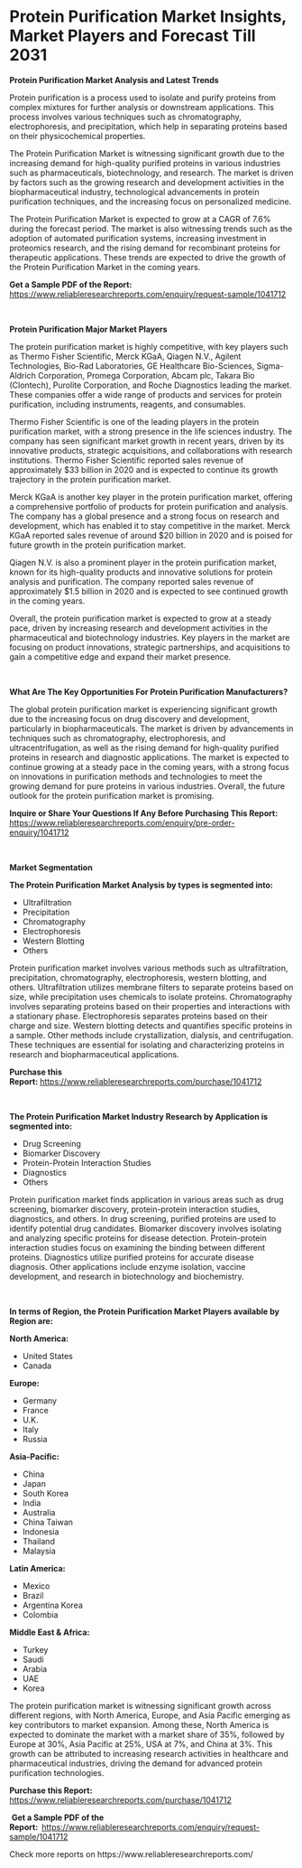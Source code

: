 <p><h1>Protein Purification Market Insights, Market Players and Forecast Till 2031</h1></p><p><strong>Protein Purification Market Analysis and Latest Trends</strong></p>
<p><p>Protein purification is a process used to isolate and purify proteins from complex mixtures for further analysis or downstream applications. This process involves various techniques such as chromatography, electrophoresis, and precipitation, which help in separating proteins based on their physicochemical properties.</p><p>The Protein Purification Market is witnessing significant growth due to the increasing demand for high-quality purified proteins in various industries such as pharmaceuticals, biotechnology, and research. The market is driven by factors such as the growing research and development activities in the biopharmaceutical industry, technological advancements in protein purification techniques, and the increasing focus on personalized medicine.</p><p>The Protein Purification Market is expected to grow at a CAGR of 7.6% during the forecast period. The market is also witnessing trends such as the adoption of automated purification systems, increasing investment in proteomics research, and the rising demand for recombinant proteins for therapeutic applications. These trends are expected to drive the growth of the Protein Purification Market in the coming years.</p></p>
<p><strong>Get a Sample PDF of the Report:&nbsp;</strong> <a href="https://www.reliableresearchreports.com/enquiry/request-sample/1041712">https://www.reliableresearchreports.com/enquiry/request-sample/1041712</a></p>
<p>&nbsp;</p>
<p><strong>Protein Purification Major Market Players</strong></p>
<p><p>The protein purification market is highly competitive, with key players such as Thermo Fisher Scientific, Merck KGaA, Qiagen N.V., Agilent Technologies, Bio-Rad Laboratories, GE Healthcare Bio-Sciences, Sigma-Aldrich Corporation, Promega Corporation, Abcam plc, Takara Bio (Clontech), Purolite Corporation, and Roche Diagnostics leading the market. These companies offer a wide range of products and services for protein purification, including instruments, reagents, and consumables.</p><p>Thermo Fisher Scientific is one of the leading players in the protein purification market, with a strong presence in the life sciences industry. The company has seen significant market growth in recent years, driven by its innovative products, strategic acquisitions, and collaborations with research institutions. Thermo Fisher Scientific reported sales revenue of approximately $33 billion in 2020 and is expected to continue its growth trajectory in the protein purification market.</p><p>Merck KGaA is another key player in the protein purification market, offering a comprehensive portfolio of products for protein purification and analysis. The company has a global presence and a strong focus on research and development, which has enabled it to stay competitive in the market. Merck KGaA reported sales revenue of around $20 billion in 2020 and is poised for future growth in the protein purification market.</p><p>Qiagen N.V. is also a prominent player in the protein purification market, known for its high-quality products and innovative solutions for protein analysis and purification. The company reported sales revenue of approximately $1.5 billion in 2020 and is expected to see continued growth in the coming years.</p><p>Overall, the protein purification market is expected to grow at a steady pace, driven by increasing research and development activities in the pharmaceutical and biotechnology industries. Key players in the market are focusing on product innovations, strategic partnerships, and acquisitions to gain a competitive edge and expand their market presence.</p></p>
<p>&nbsp;</p>
<p><strong>What Are The Key Opportunities For Protein Purification Manufacturers?</strong></p>
<p><p>The global protein purification market is experiencing significant growth due to the increasing focus on drug discovery and development, particularly in biopharmaceuticals. The market is driven by advancements in techniques such as chromatography, electrophoresis, and ultracentrifugation, as well as the rising demand for high-quality purified proteins in research and diagnostic applications. The market is expected to continue growing at a steady pace in the coming years, with a strong focus on innovations in purification methods and technologies to meet the growing demand for pure proteins in various industries. Overall, the future outlook for the protein purification market is promising.</p></p>
<p><strong>Inquire or Share Your Questions If Any Before Purchasing This Report:</strong> <a href="https://www.reliableresearchreports.com/enquiry/pre-order-enquiry/1041712">https://www.reliableresearchreports.com/enquiry/pre-order-enquiry/1041712</a></p>
<p>&nbsp;</p>
<p><strong>Market Segmentation</strong></p>
<p><strong>The Protein Purification Market Analysis by types is segmented into:</strong></p>
<p><ul><li>Ultrafiltration</li><li>Precipitation</li><li>Chromatography</li><li>Electrophoresis</li><li>Western Blotting</li><li>Others</li></ul></p>
<p><p>Protein purification market involves various methods such as ultrafiltration, precipitation, chromatography, electrophoresis, western blotting, and others. Ultrafiltration utilizes membrane filters to separate proteins based on size, while precipitation uses chemicals to isolate proteins. Chromatography involves separating proteins based on their properties and interactions with a stationary phase. Electrophoresis separates proteins based on their charge and size. Western blotting detects and quantifies specific proteins in a sample. Other methods include crystallization, dialysis, and centrifugation. These techniques are essential for isolating and characterizing proteins in research and biopharmaceutical applications.</p></p>
<p><strong>Purchase this Report:&nbsp;</strong><a href="https://www.reliableresearchreports.com/purchase/1041712">https://www.reliableresearchreports.com/purchase/1041712</a></p>
<p>&nbsp;</p>
<p><strong>The Protein Purification Market Industry Research by Application is segmented into:</strong></p>
<p><ul><li>Drug Screening</li><li>Biomarker Discovery</li><li>Protein-Protein Interaction Studies</li><li>Diagnostics</li><li>Others</li></ul></p>
<p><p>Protein purification market finds application in various areas such as drug screening, biomarker discovery, protein-protein interaction studies, diagnostics, and others. In drug screening, purified proteins are used to identify potential drug candidates. Biomarker discovery involves isolating and analyzing specific proteins for disease detection. Protein-protein interaction studies focus on examining the binding between different proteins. Diagnostics utilize purified proteins for accurate disease diagnosis. Other applications include enzyme isolation, vaccine development, and research in biotechnology and biochemistry.</p></p>
<p>&nbsp;</p>
<p><strong>In terms of Region, the Protein Purification Market Players available by Region are:</strong></p>
<p>
    <p> <strong> North America: </strong>
        <ul>
            <li>United States</li>
            <li>Canada</li>
        </ul>
        </p> 
    <p> <strong> Europe: </strong>
        <ul>
            <li>Germany</li>
            <li>France</li>
            <li>U.K.</li>
            <li>Italy</li>
            <li>Russia</li>
        </ul>
        </p> 
    <p> <strong> Asia-Pacific: </strong>
        <ul>
            <li>China</li>
            <li>Japan</li>
            <li>South Korea</li>
            <li>India</li>
            <li>Australia</li>
            <li>China Taiwan</li>
            <li>Indonesia</li>
            <li>Thailand</li>
            <li>Malaysia</li>
        </ul>
        </p> 
    <p> <strong> Latin America: </strong>
        <ul>
            <li>Mexico</li>
            <li>Brazil</li>
            <li>Argentina Korea</li>
            <li>Colombia</li>
        </ul>
        </p> 
    <p> <strong> Middle East & Africa: </strong>
        <ul>
            <li>Turkey</li>
            <li>Saudi</li>
            <li>Arabia</li>
            <li>UAE</li>
            <li>Korea</li>
        </ul>
    </p>
    </p>
<p><p>The protein purification market is witnessing significant growth across different regions, with North America, Europe, and Asia Pacific emerging as key contributors to market expansion. Among these, North America is expected to dominate the market with a market share of 35%, followed by Europe at 30%, Asia Pacific at 25%, USA at 7%, and China at 3%. This growth can be attributed to increasing research activities in healthcare and pharmaceutical industries, driving the demand for advanced protein purification technologies.</p></p>
<p><strong>Purchase this Report: </strong><a href="https://www.reliableresearchreports.com/purchase/1041712">https://www.reliableresearchreports.com/purchase/1041712</a></p>
<p>&nbsp;<strong>Get a Sample PDF of the Report:&nbsp;&nbsp;</strong><a href="https://www.reliableresearchreports.com/enquiry/request-sample/1041712">https://www.reliableresearchreports.com/enquiry/request-sample/1041712</a></p>
<p><strong></strong></p>
<p>Check more reports on https://www.reliableresearchreports.com/</p>